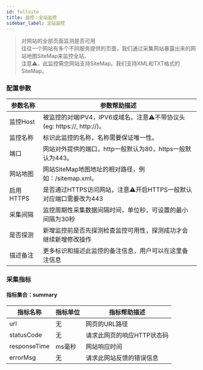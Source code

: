 ```yaml
---
id: fullsite  
title: 监控：全站监控      
sidebar_label: 全站监控   
---
```


> 对网站的全部页面监测是否可用    
> 往往一个网站有多个不同服务提供的页面，我们通过采集网站暴露出来的网站地图SiteMap来监控全站。   
> 注意⚠️，此监控需您网站支持SiteMap。我们支持XML和TXT格式的SiteMap。     

### 配置参数

| 参数名称      | 参数帮助描述 |
| ----------- | ----------- |
| 监控Host     | 被监控的对端IPV4，IPV6或域名。注意⚠️不带协议头(eg: https://, http://)。 |
| 监控名称     | 标识此监控的名称，名称需要保证唯一性。  |
| 端口        | 网站对外提供的端口，http一般默认为80，https一般默认为443。  |
| 网站地图     | 网站SiteMap地图地址的相对路径，例如：/sitemap.xml。  |
| 启用HTTPS   | 是否通过HTTPS访问网站，注意⚠️开启HTTPS一般默认对应端口需要改为443  |
| 采集间隔    | 监控周期性采集数据间隔时间，单位秒，可设置的最小间隔为30秒  |
| 是否探测    | 新增监控前是否先探测检查监控可用性，探测成功才会继续新增修改操作  |
| 描述备注    | 更多标识和描述此监控的备注信息，用户可以在这里备注信息  |

### 采集指标

#### 指标集合：summary

| 指标名称      | 指标单位 | 指标帮助描述 |
| ----------- | ----------- | ----------- |
| url         | 无 | 网页的URL路径 |
| statusCode  | 无 | 请求此网页的响应HTTP状态码 |
| responseTime   | ms毫秒 | 网站响应时间 |
| errorMsg     | 无 | 请求此网站反馈的错误信息 |

